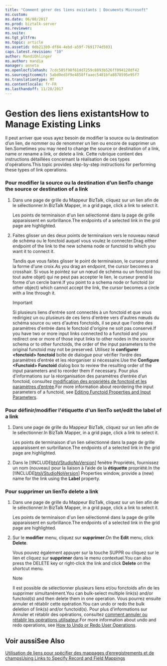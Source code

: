 ```yaml
---
title: "Comment gérer des liens existants | Documents Microsoft"
ms.custom: 
ms.date: 06/08/2017
ms.prod: biztalk-server
ms.reviewer: 
ms.suite: 
ms.tgt_pltfrm: 
ms.topic: article
ms.assetid: 0db213b9-df84-4ebd-a59f-7691774d5031
caps.latest.revision: "10"
author: MandiOhlinger
ms.author: mandia
manager: anneta
ms.openlocfilehash: 7cdc505f98f61dd7259c8893b526ff094128df42
ms.sourcegitcommit: 5abd0ed3f9e4858ffaaec5481bfa8878595e95f7
ms.translationtype: MT
ms.contentlocale: fr-FR
ms.lasthandoff: 11/28/2017
---
```

# <a name="how-to-manage-existing-links"></a><span data-ttu-id="e49b1-102">Gestion des liens existants</span><span class="sxs-lookup"><span data-stu-id="e49b1-102">How to Manage Existing Links</span></span>
<span data-ttu-id="e49b1-103">Il peut arriver que vous ayez besoin de modifier la source ou la destination d’un lien, de nommer ou de renommer un lien ou encore de supprimer un lien.</span><span class="sxs-lookup"><span data-stu-id="e49b1-103">Sometimes you may need to change the source or destination of a link, name or rename a link, or delete a link.</span></span> <span data-ttu-id="e49b1-104">Cette rubrique contient des instructions détaillées concernant la réalisation de ces types d'opérations.</span><span class="sxs-lookup"><span data-stu-id="e49b1-104">This topic provides step-by-step instructions for performing these types of link operations.</span></span>  
  
### <a name="to-change-the-source-or-destination-of-a-link"></a><span data-ttu-id="e49b1-105">Pour modifier la source ou la destination d’un lien</span><span class="sxs-lookup"><span data-stu-id="e49b1-105">To change the source or destination of a link</span></span>  
  
1.  <span data-ttu-id="e49b1-106">Dans une page de grille du Mappeur BizTalk, cliquez sur un lien afin de le sélectionner.</span><span class="sxs-lookup"><span data-stu-id="e49b1-106">In BizTalk Mapper, in a grid page, click a link to select it.</span></span>  
  
     <span data-ttu-id="e49b1-107">Les points de terminaison d'un lien sélectionné dans la page de grille apparaissent en surbrillance.</span><span class="sxs-lookup"><span data-stu-id="e49b1-107">The endpoints of a selected link in the grid page are highlighted.</span></span>  
  
2.  <span data-ttu-id="e49b1-108">Faites glisser un des deux points de terminaison vers le nouveau nœud de schéma ou le fonctoid auquel vous voulez le connecter.</span><span class="sxs-lookup"><span data-stu-id="e49b1-108">Drag either endpoint of the link to the new schema node or functoid to which you want it to connect it.</span></span>  
  
     <span data-ttu-id="e49b1-109">Tandis que vous faites glisser le point de terminaison, le curseur prend la forme d'une croix.</span><span class="sxs-lookup"><span data-stu-id="e49b1-109">As you drag an endpoint, the cursor becomes a crosshair.</span></span> <span data-ttu-id="e49b1-110">Si vous le pointez sur un nœud de schéma ou un fonctoid (ou tout autre objet) qui ne peut pas accepter le lien, le curseur prend la forme d'un cercle barré.</span><span class="sxs-lookup"><span data-stu-id="e49b1-110">If you point to a schema node or functoid (or other object) which cannot accept the link, the cursor becomes a circle with a line through it.</span></span>  
  
    > [!IMPORTANT]
    >  <span data-ttu-id="e49b1-111">Si plusieurs liens d’entrée sont connectés à un fonctoid et que vous redirigiez un ou plusieurs de ces liens d'entrée vers d'autres nœuds du schéma source ou vers d'autres fonctoids, il se peut que l'ordre des paramètres d'entrée dans le fonctoid d'origine ne soit pas conservé.</span><span class="sxs-lookup"><span data-stu-id="e49b1-111">If you have two or more input links connected to a functoid and you redirect one or more of those input links to other nodes in the source schema or to other functoids, the order of the input parameters to the original functoid may not be preserved.</span></span> <span data-ttu-id="e49b1-112">Utilisez le **configurer \<fonctoid\> fonctoid** boîte de dialogue pour vérifier l’ordre des paramètres d’entrée et les réorganiser si nécessaire.</span><span class="sxs-lookup"><span data-stu-id="e49b1-112">Use the **Configure \<Functoid\> Functoid** dialog box to review the resulting order of the input parameters and to reorder them if necessary.</span></span> <span data-ttu-id="e49b1-113">Pour plus d’informations sur la réorganisation des paramètres d’entrée d’un fonctoid, consultez [modification des propriétés de fonctoid et les paramètres d’entrée](../core/editing-functoid-properties-and-input-parameters.md).</span><span class="sxs-lookup"><span data-stu-id="e49b1-113">For more information about reordering the input parameters of a functoid, see [Editing Functoid Properties and Input Parameters](../core/editing-functoid-properties-and-input-parameters.md).</span></span>  
  
### <a name="to-setedit-the-label-of-a-link"></a><span data-ttu-id="e49b1-114">Pour définir/modifier l'étiquette d'un lien</span><span class="sxs-lookup"><span data-stu-id="e49b1-114">To set/edit the label of a link</span></span>  
  
1.  <span data-ttu-id="e49b1-115">Dans une page de grille du Mappeur BizTalk, cliquez sur un lien afin de le sélectionner.</span><span class="sxs-lookup"><span data-stu-id="e49b1-115">In BizTalk Mapper, in a grid page, click a link to select it.</span></span>  
  
     <span data-ttu-id="e49b1-116">Les points de terminaison d'un lien sélectionné dans la page de grille apparaissent en surbrillance.</span><span class="sxs-lookup"><span data-stu-id="e49b1-116">The endpoints of a selected link in the grid page are highlighted.</span></span>  
  
2.  <span data-ttu-id="e49b1-117">Dans le [!INCLUDE[btsVStudioNoVersion](../includes/btsvstudionoversion-md.md)] fenêtre Propriétés, fournissez un nom (nouveau) pour la liaison à l’aide de la **étiquette** propriété.</span><span class="sxs-lookup"><span data-stu-id="e49b1-117">In the [!INCLUDE[btsVStudioNoVersion](../includes/btsvstudionoversion-md.md)] Properties window, provide a (new) name for the link using the **Label** property.</span></span>  
  
### <a name="to-delete-a-link"></a><span data-ttu-id="e49b1-118">Pour supprimer un lien</span><span class="sxs-lookup"><span data-stu-id="e49b1-118">To delete a link</span></span>  
  
1.  <span data-ttu-id="e49b1-119">Dans une page de grille du Mappeur BizTalk, cliquez sur un lien afin de le sélectionner.</span><span class="sxs-lookup"><span data-stu-id="e49b1-119">In BizTalk Mapper, in a grid page, click a link to select it.</span></span>  
  
     <span data-ttu-id="e49b1-120">Les points de terminaison d'un lien sélectionné dans la page de grille apparaissent en surbrillance.</span><span class="sxs-lookup"><span data-stu-id="e49b1-120">The endpoints of a selected link in the grid page are highlighted.</span></span>  
  
2.  <span data-ttu-id="e49b1-121">Sur le **modifier** menu, cliquez sur **supprimer**.</span><span class="sxs-lookup"><span data-stu-id="e49b1-121">On the **Edit** menu, click **Delete**.</span></span>  
  
     <span data-ttu-id="e49b1-122">Vous pouvez également appuyer sur la touche SUPPR ou cliquez sur le lien et cliquez sur **supprimer** dans le menu contextuel.</span><span class="sxs-lookup"><span data-stu-id="e49b1-122">You can also press the DELETE key or right-click the link and click **Delete** on the shortcut menu.</span></span>  
  
    > [!NOTE]
    >  <span data-ttu-id="e49b1-123">Il est possible de sélectionner plusieurs liens et/ou fonctoids afin de les supprimer simultanément.</span><span class="sxs-lookup"><span data-stu-id="e49b1-123">You can bulk-select multiple link(s) and/or functoid(s) and then delete them in one operation.</span></span> <span data-ttu-id="e49b1-124">Vous pourrez ensuite annuler et rétablir cette opération.</span><span class="sxs-lookup"><span data-stu-id="e49b1-124">You can undo or redo the bulk deletion of link(s) and/or functoid(s).</span></span> <span data-ttu-id="e49b1-125">Pour plus d’informations sur Annuler et rétablir des opérations, consultez [comment annuler ou rétablir les opérations utilisateur](../core/how-to-undo-or-redo-user-operations.md).</span><span class="sxs-lookup"><span data-stu-id="e49b1-125">For more information about undo and redo operations, see [How to Undo or Redo User Operations](../core/how-to-undo-or-redo-user-operations.md).</span></span>  
  
## <a name="see-also"></a><span data-ttu-id="e49b1-126">Voir aussi</span><span class="sxs-lookup"><span data-stu-id="e49b1-126">See Also</span></span>  
 [<span data-ttu-id="e49b1-127">Utilisation de liens pour spécifier des mappages d’enregistrements et de champs</span><span class="sxs-lookup"><span data-stu-id="e49b1-127">Using Links to Specify Record and Field Mappings</span></span>](../core/using-links-to-specify-record-and-field-mappings.md)